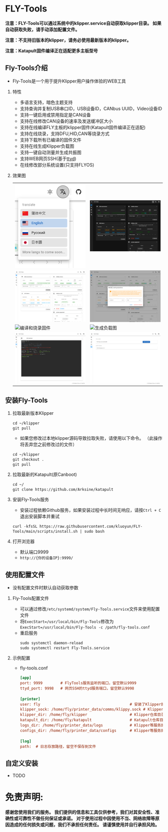 # FLY-Tools


**注意：FLY-Tools可以通过系统中的klipper.service自动获取klipper目录。 如果自动获取失败，请手动添加配置文件。**

**注意：不支持旧版本的klipper，请务必使用最新版本的klipper。**

**注意：Katapult固件编译正在适配更多主板型号**

## Fly-Tools介绍

* Fly-Tools是一个用于提升Klipper用户操作体验的WEB工具
    
1. 特性

    * 多语言支持，暗色主题支持
    * 支持查询并复制USB串口ID，USB设备ID，CANbus UUID，Video设备ID
    * 支持一键启用或禁用指定是CAN设备
    * 支持在线修改CAN设备的速率及发送缓冲区大小
    * 支持在线编译FLY主板的klipper固件(Katapult固件编译正在适配)
    * 支持在线烧录，支持DFU,HID,CAN等烧录方式
    * 支持下载所有已编译的固件文件
    * 支持在线生成Klipper负载图
    * 支持一键自动测量并生成共振图
    * 支持WEB网页SSH(基于[ttyd](https://github.com/tsl0922/ttyd))
    * 在线修改部分系统设置(只支持FLYOS)

2. 效果图

    <table>
    <tr>
    <td><img src="./images/langs.png" title="多语言" border=0></td>
    <td><img src="./images/dark.png" title="暗色" border=0></td>
    </tr>
    <tr>
    <td><img src="./images/home.png" title="查询ID" border=0></td>
    <td><img src="./images/editcan.png" title="修改CAN设备参数" border=0></td>
    </tr>
    <tr>
    <td><img src="./images/build-flash.gif" title="编译和烧录固件" border=0></td>
    <td><img src="./images/klippyload.gif" title="生成负载图" border=0></td>
    </tr>
    <tr>
    <td><img src="./images/webssh.png" title="WEB SSH" border=0></td>
    <td><img src="./images/setting.png" title="设置" border=0></td>
    </tr>
    </table>
    

## 安装Fly-Tools

1. 拉取最新版本Klipper

    ```
    cd ~/klipper
    git pull
    ```
    
    * 如果您修改过本地klipper源码导致拉取失败，请使用以下命令。 （此操作将丢弃您之前修改过的文件）
  
    ```
    cd ~/klipper
    git checkout .
    git pull
    ```

2. 拉取最新的Katapult(原Canboot)

    ```
    cd ~/
    git clone https://github.com/Arksine/katapult
    ```

3. 安装Fly-Tools服务

    * 安装过程依赖Github服务，如果安装过程中长时间无响应，请按`Ctrl + C`退出安装脚本并重试

    ```
    curl -kfsSL https://raw.githubusercontent.com/kluoyun/FLY-Tools/main/scripts/install.sh | sudo bash
    ```

4. 打开浏览器

    * 默认端口9999
    * `http://{你的设备IP}:9999/`

## 使用配置文件

* 没有配置文件时默认自动获取参数

1. Fly-Tools配置文件

    * 可以通过修改`/etc/systemd/system/Fly-Tools.service`文件来使用配置文件
    * 将`ExecStart=/usr/local/bin/Fly-Tools`修改为`ExecStart=/usr/local/bin/Fly-Tools -c /path/fly-tools.conf`
    * 重启服务
        ```
        sudo systemctl daemon-reload
        sudo systemctl restart Fly-Tools.service
        ```

2. 示例配置

    * fly-tools.conf
        ```ini
        [app]
        port: 9999        # FlyTools服务监听的端口，留空默认9999
        ttyd_port: 9998   # 网页SSH的ttyd服务端口，留空默认9998

        [printer]
        user: fly                                        # 安装了Klipper的用户名，留空自动识别
        klipper_sock: /home/fly/printer_data/comms/klippy.sock # Klipper的Unix套接字网络
        klipper_dir: /home/fly/klipper                   # Klipper仓库目录，留空自动识别
        katapult_dir: /home/fly/katapult                 # Katapult仓库目录，留空自动识别
        logs_dir: /home/fly/printer_data/logs            # Klipper等服务的日志文件目录，留空自动识别
        configs_dir: /home/fly/printer_data/configs      # Klipper等服务的配置文件目录，留空自动识别

        [log]
        path:  # 日志存放路径，留空不保存到文件

        ```
      
## 自定义安装

* TODO

# 免责声明:

**感谢您使用我们的服务。 我们提供的信息和工具仅供参考，我们对其安全性、准确性或可靠性不做任何保证或承诺。 对于使用过程中因使用不当、网络故障等原因造成的任何损失或问题，我们不承担任何责任。 请谨慎使用并自行承担风险。**
